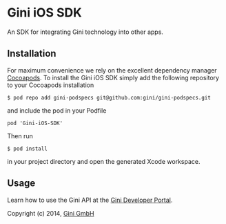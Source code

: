 # Gini iOS SDK

An SDK for integrating Gini technology into other apps.


## Installation

For maximum convenience we rely on the excellent dependency manager [Cocoapods](http://www.cocoapods.org).
To install the Gini iOS SDK simply add the following repository to your Cocoapods installation

    $ pod repo add gini-podspecs git@github.com:gini/gini-podspecs.git

and include the pod in your Podfile

    pod 'Gini-iOS-SDK'

Then run
    
    $ pod install
    
in your project directory and open the generated Xcode workspace.


## Usage

Learn how to use the Gini API at the [Gini Developer Portal](http://developer.gini.net).


Copyright (c) 2014, [Gini GmbH](http://www.gini.net)
